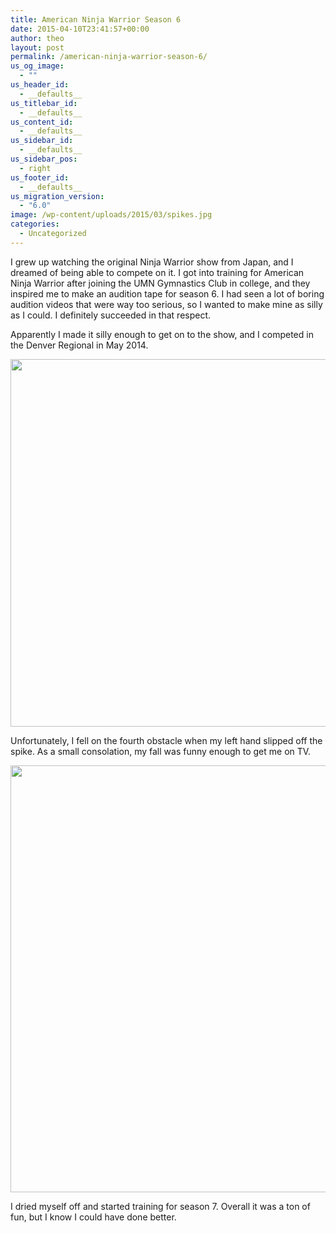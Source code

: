 ```yaml
---
title: American Ninja Warrior Season 6
date: 2015-04-10T23:41:57+00:00
author: theo
layout: post
permalink: /american-ninja-warrior-season-6/
us_og_image:
  - ""
us_header_id:
  - __defaults__
us_titlebar_id:
  - __defaults__
us_content_id:
  - __defaults__
us_sidebar_id:
  - __defaults__
us_sidebar_pos:
  - right
us_footer_id:
  - __defaults__
us_migration_version:
  - "6.0"
image: /wp-content/uploads/2015/03/spikes.jpg
categories:
  - Uncategorized
---
```

I grew up watching the original Ninja Warrior show from Japan, and I dreamed of being able to compete on it. I got into training for American Ninja Warrior after joining the UMN Gymnastics Club in college, and they inspired me to make an audition tape for season 6. I had seen a lot of boring audition videos that were way too serious, so I wanted to make mine as silly as I could. I definitely succeeded in that respect.

<span class="embed-youtube" style="text-align:center; display: block;"></span>

Apparently I made it silly enough to get on to the show, and I competed in the Denver Regional in May 2014.

<img class="alignnone wp-image-95" src="https://i1.wp.com/theokanning.com/////wp-content/uploads/2015/03/spinning_log-e1427049547869.jpg?resize=1134%2C588&#038;ssl=1" alt="" width="1134" height="588" srcset="https://i0.wp.com/theokanning.com/wp-content/uploads/2015/03/spinning_log-e1427049547869.jpg?w=1843&ssl=1 1843w, https://i0.wp.com/theokanning.com/wp-content/uploads/2015/03/spinning_log-e1427049547869.jpg?resize=300%2C155&ssl=1 300w, https://i0.wp.com/theokanning.com/wp-content/uploads/2015/03/spinning_log-e1427049547869.jpg?resize=768%2C398&ssl=1 768w, https://i0.wp.com/theokanning.com/wp-content/uploads/2015/03/spinning_log-e1427049547869.jpg?resize=1024%2C531&ssl=1 1024w, https://i0.wp.com/theokanning.com/wp-content/uploads/2015/03/spinning_log-e1427049547869.jpg?resize=1568%2C813&ssl=1 1568w" sizes="(max-width: 1134px) 100vw, 1134px" data-recalc-dims="1" /> 

Unfortunately, I fell on the fourth obstacle when my left hand slipped off the spike. As a small consolation, my fall was funny enough to get me on TV.

<img class="wp-image-104 size-full" src="https://i2.wp.com/theokanning.com/////wp-content/uploads/2015/03/spikes.jpg?resize=1024%2C683&#038;ssl=1" alt="" width="1024" height="683" srcset="https://i0.wp.com/theokanning.com/wp-content/uploads/2015/03/spikes.jpg?w=1024&ssl=1 1024w, https://i0.wp.com/theokanning.com/wp-content/uploads/2015/03/spikes.jpg?resize=300%2C200&ssl=1 300w, https://i0.wp.com/theokanning.com/wp-content/uploads/2015/03/spikes.jpg?resize=768%2C512&ssl=1 768w" sizes="(max-width: 1024px) 100vw, 1024px" data-recalc-dims="1" /> 

I dried myself off and started training for season 7. Overall it was a ton of fun, but I know I could have done better.